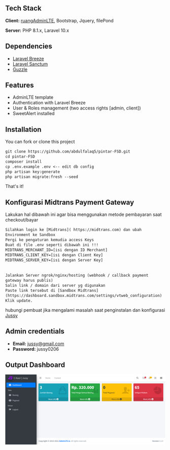 ## Tech Stack

**Client:** [ruangAdminLTE](https://github.com/indrijunanda/RuangAdmin), Bootstrap, Jquery, filePond

**Server:** PHP 8.1.x, Laravel 10.x


## Dependencies

- [Laravel Breeze](https://github.com/laravel/breeze)
- [Laravel Sanctum](https://laravel.com/docs/10.x/sanctum#main-content)
- [Guzzle](https://github.com/guzzle/guzzle)


## Features

- AdminLTE template
- Authentication with Laravel Breeze
- User & Roles management (two access rights [admin, client])
- SweetAlert installed


## Installation 

You can fork or clone this project

``` 
git clone https://github.com/abdulfalaq5/pintar-FSD.git
cd pintar-FSD
composer install
cp .env.example .env <-- edit db config
php artisan key:generate
php artisan migrate:fresh --seed
```
That's it!

## Konfigurasi Midtrans Payment Gateway

Lakukan hal dibawah ini agar bisa menggunakan metode pembayaran saat checkout/bayar

```
Silahkan login ke [Midtrans]( https://midtrans.com) dan ubah Environment ke Sandbox
Pergi ke pengaturan kemudia access Keys
Buat di file .env seperti dibawah ini !!!
MIDTRANS_MERCHANT_ID=[isi dengan ID Merchant]
MIDTRANS_CLIENT_KEY=[isi dengan Client Key]
MIDTRANS_SERVER_KEY=[isi dengan Server Key]


Jalankan Server ngrok/nginx/hosting (webhook / callback payment gateway harus publis)
Salin link / domain dari server yg digunakan
Paste link tersebut di [Sandbox Midtrans](https://dashboard.sandbox.midtrans.com/settings/vtweb_configuration)
Klik update.
```
hubungi pembuat jika mengalami masalah saat penginstalan dan konfigurasi [Jussy](https://www.instagram.com/jussy_ez)

## Admin credentials
- **Email:** jussy@gmail.com
- **Password:** jussy0206


## Output Dashboard

<img width="946" alt="dashboard" src="public/template/dist/img/dashboard.png">